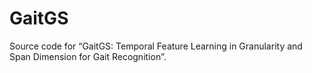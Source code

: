 # GaitGS
Source code for “GaitGS: Temporal Feature Learning in Granularity and Span Dimension for Gait Recognition”.
